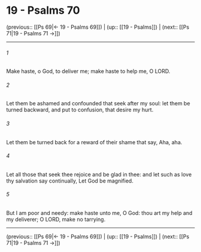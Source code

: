 # 19 - Psalms 70

(previous:: [[Ps 69|← 19 - Psalms 69]]) | (up:: [[19 - Psalms]]) | (next:: [[Ps 71|19 - Psalms 71 →]])

***


###### 1 
Make haste, o God, to deliver me; make haste to help me, O LORD. 

###### 2 
Let them be ashamed and confounded that seek after my soul: let them be turned backward, and put to confusion, that desire my hurt. 

###### 3 
Let them be turned back for a reward of their shame that say, Aha, aha. 

###### 4 
Let all those that seek thee rejoice and be glad in thee: and let such as love thy salvation say continually, Let God be magnified. 

###### 5 
But I am poor and needy: make haste unto me, O God: thou art my help and my deliverer; O LORD, make no tarrying.

***

(previous:: [[Ps 69|← 19 - Psalms 69]]) | (up:: [[19 - Psalms]]) | (next:: [[Ps 71|19 - Psalms 71 →]])
